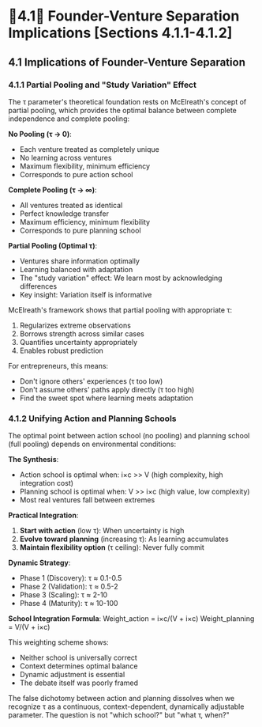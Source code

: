 # 👾4.1🏇 Founder-Venture Separation Implications [Sections 4.1.1-4.1.2]

## 4.1 Implications of Founder-Venture Separation

### 4.1.1 Partial Pooling and "Study Variation" Effect

The τ parameter's theoretical foundation rests on McElreath's concept of partial pooling, which provides the optimal balance between complete independence and complete pooling:

**No Pooling (τ → 0)**:
- Each venture treated as completely unique
- No learning across ventures
- Maximum flexibility, minimum efficiency
- Corresponds to pure action school

**Complete Pooling (τ → ∞)**:
- All ventures treated as identical
- Perfect knowledge transfer
- Maximum efficiency, minimum flexibility
- Corresponds to pure planning school

**Partial Pooling (Optimal τ)**:
- Ventures share information optimally
- Learning balanced with adaptation
- The "study variation" effect: We learn most by acknowledging differences
- Key insight: Variation itself is informative

McElreath's framework shows that partial pooling with appropriate τ:
1. Regularizes extreme observations
2. Borrows strength across similar cases
3. Quantifies uncertainty appropriately
4. Enables robust prediction

For entrepreneurs, this means:
- Don't ignore others' experiences (τ too low)
- Don't assume others' paths apply directly (τ too high)
- Find the sweet spot where learning meets adaptation

### 4.1.2 Unifying Action and Planning Schools

The optimal point between action school (no pooling) and planning school (full pooling) depends on environmental conditions:

**The Synthesis**:
- Action school is optimal when: i×c >> V (high complexity, high integration cost)
- Planning school is optimal when: V >> i×c (high value, low complexity)
- Most real ventures fall between extremes

**Practical Integration**:
1. **Start with action** (low τ): When uncertainty is high
2. **Evolve toward planning** (increasing τ): As learning accumulates
3. **Maintain flexibility option** (τ ceiling): Never fully commit

**Dynamic Strategy**:
- Phase 1 (Discovery): τ ≈ 0.1-0.5
- Phase 2 (Validation): τ ≈ 0.5-2
- Phase 3 (Scaling): τ ≈ 2-10
- Phase 4 (Maturity): τ ≈ 10-100

**School Integration Formula**:
Weight_action = i×c/(V + i×c)
Weight_planning = V/(V + i×c)

This weighting scheme shows:
- Neither school is universally correct
- Context determines optimal balance
- Dynamic adjustment is essential
- The debate itself was poorly framed

The false dichotomy between action and planning dissolves when we recognize τ as a continuous, context-dependent, dynamically adjustable parameter. The question is not "which school?" but "what τ, when?"
